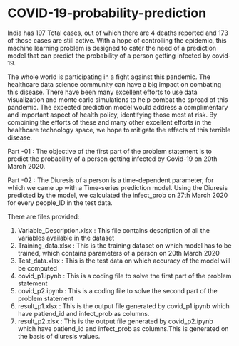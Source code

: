 # COVID-19-probability-prediction
India has 197 Total cases, out of which there are 4 deaths reported and 173 of those cases are still active. With a hope of controlling the epidemic, this machine learning problem is designed to cater the need of a prediction model that can predict the probability of a person getting infected by covid-19.  
 
The whole world is participating in a fight against this pandemic. The healthcare data science community can have a big impact on combating this disease. There have been many excellent efforts to use data visualization and monte carlo simulations to help combat the spread of this pandemic. The expected prediction model would address a complimentary and important aspect of health policy, identifying those most at risk. By combining the efforts of these and many other excellent efforts in the healthcare technology space, we hope to mitigate the effects of this terrible disease. 
 
Part -01 : The objective of the first part of the problem statement is to predict the probability of a person getting infected by Covid-19 on 20th March 2020.
 
Part -02 : The Diuresis of a person is a time-dependent parameter, for which we came up with a Time-series prediction model. Using the Diuresis predicted by the model, we calculated the infect_prob on 27th March 2020 for every people_ID in the test data.


There are files provided: 
 
1. Variable_Description.xlsx :  This file contains description of all the variables available in the dataset 
2. Training_data.xlsx :  This is the training dataset on which model has to be trained, which contains parameters of a person on 20th March 2020 
3. Test_data.xlsx :  This is the test data on which accuracy of the model will be computed 
4. covid_p1.ipynb : This is a coding file to solve the first part of the problem statement
5. covid_p2.ipynb : This is a coding file to solve the second part of the problem statement
6. result_p1.xlsx  : This is the output file generated by covid_p1.ipynb which have patiend_id and infect_prob as columns.
7. result_p2.xlsx  : This is the output file generated by covid_p2.ipynb which have patiend_id and infect_prob as columns.This is generated on the basis of diuresis values. 

